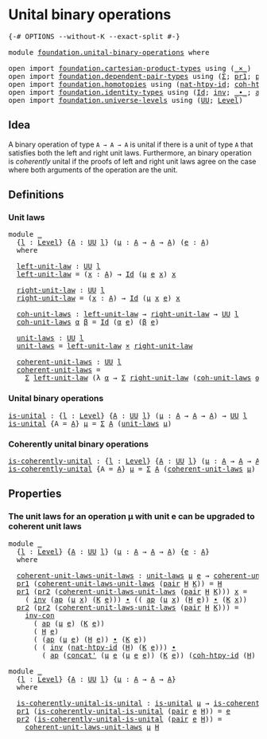 # Unital binary operations

<pre class="Agda"><a id="37" class="Symbol">{-#</a> <a id="41" class="Keyword">OPTIONS</a> <a id="49" class="Pragma">--without-K</a> <a id="61" class="Pragma">--exact-split</a> <a id="75" class="Symbol">#-}</a>

<a id="80" class="Keyword">module</a> <a id="87" href="foundation.unital-binary-operations.html" class="Module">foundation.unital-binary-operations</a> <a id="123" class="Keyword">where</a>

<a id="130" class="Keyword">open</a> <a id="135" class="Keyword">import</a> <a id="142" href="foundation.cartesian-product-types.html" class="Module">foundation.cartesian-product-types</a> <a id="177" class="Keyword">using</a> <a id="183" class="Symbol">(</a><a id="184" href="foundation-core.cartesian-product-types.html#577" class="Function Operator">_×_</a><a id="187" class="Symbol">)</a>
<a id="189" class="Keyword">open</a> <a id="194" class="Keyword">import</a> <a id="201" href="foundation.dependent-pair-types.html" class="Module">foundation.dependent-pair-types</a> <a id="233" class="Keyword">using</a> <a id="239" class="Symbol">(</a><a id="240" href="foundation-core.dependent-pair-types.html#502" class="Record">Σ</a><a id="241" class="Symbol">;</a> <a id="243" href="foundation-core.dependent-pair-types.html#592" class="Field">pr1</a><a id="246" class="Symbol">;</a> <a id="248" href="foundation-core.dependent-pair-types.html#604" class="Field">pr2</a><a id="251" class="Symbol">;</a> <a id="253" href="foundation-core.dependent-pair-types.html#575" class="InductiveConstructor">pair</a><a id="257" class="Symbol">)</a>
<a id="259" class="Keyword">open</a> <a id="264" class="Keyword">import</a> <a id="271" href="foundation.homotopies.html" class="Module">foundation.homotopies</a> <a id="293" class="Keyword">using</a> <a id="299" class="Symbol">(</a><a id="300" href="foundation-core.homotopies.html#3683" class="Function">nat-htpy-id</a><a id="311" class="Symbol">;</a> <a id="313" href="foundation-core.homotopies.html#3912" class="Function">coh-htpy-id</a><a id="324" class="Symbol">)</a>
<a id="326" class="Keyword">open</a> <a id="331" class="Keyword">import</a> <a id="338" href="foundation.identity-types.html" class="Module">foundation.identity-types</a> <a id="364" class="Keyword">using</a> <a id="370" class="Symbol">(</a><a id="371" href="foundation-core.identity-types.html#1754" class="Datatype">Id</a><a id="373" class="Symbol">;</a> <a id="375" href="foundation-core.identity-types.html#2716" class="Function">inv</a><a id="378" class="Symbol">;</a> <a id="380" href="foundation-core.identity-types.html#2412" class="Function Operator">_∙_</a><a id="383" class="Symbol">;</a> <a id="385" href="foundation-core.identity-types.html#3990" class="Function">ap</a><a id="387" class="Symbol">;</a> <a id="389" href="foundation-core.identity-types.html#4552" class="Function">inv-con</a><a id="396" class="Symbol">;</a> <a id="398" href="foundation-core.identity-types.html#2551" class="Function">concat&#39;</a><a id="405" class="Symbol">)</a>
<a id="407" class="Keyword">open</a> <a id="412" class="Keyword">import</a> <a id="419" href="foundation.universe-levels.html" class="Module">foundation.universe-levels</a> <a id="446" class="Keyword">using</a> <a id="452" class="Symbol">(</a><a id="453" href="foundation-core.universe-levels.html#222" class="Primitive">UU</a><a id="455" class="Symbol">;</a> <a id="457" href="Agda.Primitive.html#597" class="Postulate">Level</a><a id="462" class="Symbol">)</a>
</pre>
## Idea

A binary operation of type `A → A → A` is unital if there is a unit of type `A` that satisfies both the left and right unit laws. Furthermore, an binary operation is _coherently_ unital if the proofs of left and right unit laws agree on the case where both arguments of the operation are the unit.

## Definitions

### Unit laws

<pre class="Agda"><a id="816" class="Keyword">module</a> <a id="823" href="foundation.unital-binary-operations.html#823" class="Module">_</a>
  <a id="827" class="Symbol">{</a><a id="828" href="foundation.unital-binary-operations.html#828" class="Bound">l</a> <a id="830" class="Symbol">:</a> <a id="832" href="Agda.Primitive.html#597" class="Postulate">Level</a><a id="837" class="Symbol">}</a> <a id="839" class="Symbol">{</a><a id="840" href="foundation.unital-binary-operations.html#840" class="Bound">A</a> <a id="842" class="Symbol">:</a> <a id="844" href="foundation-core.universe-levels.html#222" class="Primitive">UU</a> <a id="847" href="foundation.unital-binary-operations.html#828" class="Bound">l</a><a id="848" class="Symbol">}</a> <a id="850" class="Symbol">(</a><a id="851" href="foundation.unital-binary-operations.html#851" class="Bound">μ</a> <a id="853" class="Symbol">:</a> <a id="855" href="foundation.unital-binary-operations.html#840" class="Bound">A</a> <a id="857" class="Symbol">→</a> <a id="859" href="foundation.unital-binary-operations.html#840" class="Bound">A</a> <a id="861" class="Symbol">→</a> <a id="863" href="foundation.unital-binary-operations.html#840" class="Bound">A</a><a id="864" class="Symbol">)</a> <a id="866" class="Symbol">(</a><a id="867" href="foundation.unital-binary-operations.html#867" class="Bound">e</a> <a id="869" class="Symbol">:</a> <a id="871" href="foundation.unital-binary-operations.html#840" class="Bound">A</a><a id="872" class="Symbol">)</a>
  <a id="876" class="Keyword">where</a>
  
  <a id="887" href="foundation.unital-binary-operations.html#887" class="Function">left-unit-law</a> <a id="901" class="Symbol">:</a> <a id="903" href="foundation-core.universe-levels.html#222" class="Primitive">UU</a> <a id="906" href="foundation.unital-binary-operations.html#828" class="Bound">l</a>
  <a id="910" href="foundation.unital-binary-operations.html#887" class="Function">left-unit-law</a> <a id="924" class="Symbol">=</a> <a id="926" class="Symbol">(</a><a id="927" href="foundation.unital-binary-operations.html#927" class="Bound">x</a> <a id="929" class="Symbol">:</a> <a id="931" href="foundation.unital-binary-operations.html#840" class="Bound">A</a><a id="932" class="Symbol">)</a> <a id="934" class="Symbol">→</a> <a id="936" href="foundation-core.identity-types.html#1754" class="Datatype">Id</a> <a id="939" class="Symbol">(</a><a id="940" href="foundation.unital-binary-operations.html#851" class="Bound">μ</a> <a id="942" href="foundation.unital-binary-operations.html#867" class="Bound">e</a> <a id="944" href="foundation.unital-binary-operations.html#927" class="Bound">x</a><a id="945" class="Symbol">)</a> <a id="947" href="foundation.unital-binary-operations.html#927" class="Bound">x</a>

  <a id="952" href="foundation.unital-binary-operations.html#952" class="Function">right-unit-law</a> <a id="967" class="Symbol">:</a> <a id="969" href="foundation-core.universe-levels.html#222" class="Primitive">UU</a> <a id="972" href="foundation.unital-binary-operations.html#828" class="Bound">l</a>
  <a id="976" href="foundation.unital-binary-operations.html#952" class="Function">right-unit-law</a> <a id="991" class="Symbol">=</a> <a id="993" class="Symbol">(</a><a id="994" href="foundation.unital-binary-operations.html#994" class="Bound">x</a> <a id="996" class="Symbol">:</a> <a id="998" href="foundation.unital-binary-operations.html#840" class="Bound">A</a><a id="999" class="Symbol">)</a> <a id="1001" class="Symbol">→</a> <a id="1003" href="foundation-core.identity-types.html#1754" class="Datatype">Id</a> <a id="1006" class="Symbol">(</a><a id="1007" href="foundation.unital-binary-operations.html#851" class="Bound">μ</a> <a id="1009" href="foundation.unital-binary-operations.html#994" class="Bound">x</a> <a id="1011" href="foundation.unital-binary-operations.html#867" class="Bound">e</a><a id="1012" class="Symbol">)</a> <a id="1014" href="foundation.unital-binary-operations.html#994" class="Bound">x</a>

  <a id="1019" href="foundation.unital-binary-operations.html#1019" class="Function">coh-unit-laws</a> <a id="1033" class="Symbol">:</a> <a id="1035" href="foundation.unital-binary-operations.html#887" class="Function">left-unit-law</a> <a id="1049" class="Symbol">→</a> <a id="1051" href="foundation.unital-binary-operations.html#952" class="Function">right-unit-law</a> <a id="1066" class="Symbol">→</a> <a id="1068" href="foundation-core.universe-levels.html#222" class="Primitive">UU</a> <a id="1071" href="foundation.unital-binary-operations.html#828" class="Bound">l</a>
  <a id="1075" href="foundation.unital-binary-operations.html#1019" class="Function">coh-unit-laws</a> <a id="1089" href="foundation.unital-binary-operations.html#1089" class="Bound">α</a> <a id="1091" href="foundation.unital-binary-operations.html#1091" class="Bound">β</a> <a id="1093" class="Symbol">=</a> <a id="1095" href="foundation-core.identity-types.html#1754" class="Datatype">Id</a> <a id="1098" class="Symbol">(</a><a id="1099" href="foundation.unital-binary-operations.html#1089" class="Bound">α</a> <a id="1101" href="foundation.unital-binary-operations.html#867" class="Bound">e</a><a id="1102" class="Symbol">)</a> <a id="1104" class="Symbol">(</a><a id="1105" href="foundation.unital-binary-operations.html#1091" class="Bound">β</a> <a id="1107" href="foundation.unital-binary-operations.html#867" class="Bound">e</a><a id="1108" class="Symbol">)</a>

  <a id="1113" href="foundation.unital-binary-operations.html#1113" class="Function">unit-laws</a> <a id="1123" class="Symbol">:</a> <a id="1125" href="foundation-core.universe-levels.html#222" class="Primitive">UU</a> <a id="1128" href="foundation.unital-binary-operations.html#828" class="Bound">l</a>
  <a id="1132" href="foundation.unital-binary-operations.html#1113" class="Function">unit-laws</a> <a id="1142" class="Symbol">=</a> <a id="1144" href="foundation.unital-binary-operations.html#887" class="Function">left-unit-law</a> <a id="1158" href="foundation-core.cartesian-product-types.html#577" class="Function Operator">×</a> <a id="1160" href="foundation.unital-binary-operations.html#952" class="Function">right-unit-law</a>

  <a id="1178" href="foundation.unital-binary-operations.html#1178" class="Function">coherent-unit-laws</a> <a id="1197" class="Symbol">:</a> <a id="1199" href="foundation-core.universe-levels.html#222" class="Primitive">UU</a> <a id="1202" href="foundation.unital-binary-operations.html#828" class="Bound">l</a>
  <a id="1206" href="foundation.unital-binary-operations.html#1178" class="Function">coherent-unit-laws</a> <a id="1225" class="Symbol">=</a>
    <a id="1231" href="foundation-core.dependent-pair-types.html#502" class="Record">Σ</a> <a id="1233" href="foundation.unital-binary-operations.html#887" class="Function">left-unit-law</a> <a id="1247" class="Symbol">(λ</a> <a id="1250" href="foundation.unital-binary-operations.html#1250" class="Bound">α</a> <a id="1252" class="Symbol">→</a> <a id="1254" href="foundation-core.dependent-pair-types.html#502" class="Record">Σ</a> <a id="1256" href="foundation.unital-binary-operations.html#952" class="Function">right-unit-law</a> <a id="1271" class="Symbol">(</a><a id="1272" href="foundation.unital-binary-operations.html#1019" class="Function">coh-unit-laws</a> <a id="1286" href="foundation.unital-binary-operations.html#1250" class="Bound">α</a><a id="1287" class="Symbol">))</a>
</pre>
### Unital binary operations

<pre class="Agda"><a id="is-unital"></a><a id="1333" href="foundation.unital-binary-operations.html#1333" class="Function">is-unital</a> <a id="1343" class="Symbol">:</a> <a id="1345" class="Symbol">{</a><a id="1346" href="foundation.unital-binary-operations.html#1346" class="Bound">l</a> <a id="1348" class="Symbol">:</a> <a id="1350" href="Agda.Primitive.html#597" class="Postulate">Level</a><a id="1355" class="Symbol">}</a> <a id="1357" class="Symbol">{</a><a id="1358" href="foundation.unital-binary-operations.html#1358" class="Bound">A</a> <a id="1360" class="Symbol">:</a> <a id="1362" href="foundation-core.universe-levels.html#222" class="Primitive">UU</a> <a id="1365" href="foundation.unital-binary-operations.html#1346" class="Bound">l</a><a id="1366" class="Symbol">}</a> <a id="1368" class="Symbol">(</a><a id="1369" href="foundation.unital-binary-operations.html#1369" class="Bound">μ</a> <a id="1371" class="Symbol">:</a> <a id="1373" href="foundation.unital-binary-operations.html#1358" class="Bound">A</a> <a id="1375" class="Symbol">→</a> <a id="1377" href="foundation.unital-binary-operations.html#1358" class="Bound">A</a> <a id="1379" class="Symbol">→</a> <a id="1381" href="foundation.unital-binary-operations.html#1358" class="Bound">A</a><a id="1382" class="Symbol">)</a> <a id="1384" class="Symbol">→</a> <a id="1386" href="foundation-core.universe-levels.html#222" class="Primitive">UU</a> <a id="1389" href="foundation.unital-binary-operations.html#1346" class="Bound">l</a>
<a id="1391" href="foundation.unital-binary-operations.html#1333" class="Function">is-unital</a> <a id="1401" class="Symbol">{</a><a id="1402" class="Argument">A</a> <a id="1404" class="Symbol">=</a> <a id="1406" href="foundation.unital-binary-operations.html#1406" class="Bound">A</a><a id="1407" class="Symbol">}</a> <a id="1409" href="foundation.unital-binary-operations.html#1409" class="Bound">μ</a> <a id="1411" class="Symbol">=</a> <a id="1413" href="foundation-core.dependent-pair-types.html#502" class="Record">Σ</a> <a id="1415" href="foundation.unital-binary-operations.html#1406" class="Bound">A</a> <a id="1417" class="Symbol">(</a><a id="1418" href="foundation.unital-binary-operations.html#1113" class="Function">unit-laws</a> <a id="1428" href="foundation.unital-binary-operations.html#1409" class="Bound">μ</a><a id="1429" class="Symbol">)</a>
</pre>
### Coherently unital binary operations

<pre class="Agda"><a id="is-coherently-unital"></a><a id="1485" href="foundation.unital-binary-operations.html#1485" class="Function">is-coherently-unital</a> <a id="1506" class="Symbol">:</a> <a id="1508" class="Symbol">{</a><a id="1509" href="foundation.unital-binary-operations.html#1509" class="Bound">l</a> <a id="1511" class="Symbol">:</a> <a id="1513" href="Agda.Primitive.html#597" class="Postulate">Level</a><a id="1518" class="Symbol">}</a> <a id="1520" class="Symbol">{</a><a id="1521" href="foundation.unital-binary-operations.html#1521" class="Bound">A</a> <a id="1523" class="Symbol">:</a> <a id="1525" href="foundation-core.universe-levels.html#222" class="Primitive">UU</a> <a id="1528" href="foundation.unital-binary-operations.html#1509" class="Bound">l</a><a id="1529" class="Symbol">}</a> <a id="1531" class="Symbol">(</a><a id="1532" href="foundation.unital-binary-operations.html#1532" class="Bound">μ</a> <a id="1534" class="Symbol">:</a> <a id="1536" href="foundation.unital-binary-operations.html#1521" class="Bound">A</a> <a id="1538" class="Symbol">→</a> <a id="1540" href="foundation.unital-binary-operations.html#1521" class="Bound">A</a> <a id="1542" class="Symbol">→</a> <a id="1544" href="foundation.unital-binary-operations.html#1521" class="Bound">A</a><a id="1545" class="Symbol">)</a> <a id="1547" class="Symbol">→</a> <a id="1549" href="foundation-core.universe-levels.html#222" class="Primitive">UU</a> <a id="1552" href="foundation.unital-binary-operations.html#1509" class="Bound">l</a>
<a id="1554" href="foundation.unital-binary-operations.html#1485" class="Function">is-coherently-unital</a> <a id="1575" class="Symbol">{</a><a id="1576" class="Argument">A</a> <a id="1578" class="Symbol">=</a> <a id="1580" href="foundation.unital-binary-operations.html#1580" class="Bound">A</a><a id="1581" class="Symbol">}</a> <a id="1583" href="foundation.unital-binary-operations.html#1583" class="Bound">μ</a> <a id="1585" class="Symbol">=</a> <a id="1587" href="foundation-core.dependent-pair-types.html#502" class="Record">Σ</a> <a id="1589" href="foundation.unital-binary-operations.html#1580" class="Bound">A</a> <a id="1591" class="Symbol">(</a><a id="1592" href="foundation.unital-binary-operations.html#1178" class="Function">coherent-unit-laws</a> <a id="1611" href="foundation.unital-binary-operations.html#1583" class="Bound">μ</a><a id="1612" class="Symbol">)</a>
</pre>
## Properties

### The unit laws for an operation μ with unit e can be upgraded to coherent unit laws

<pre class="Agda"><a id="1730" class="Keyword">module</a> <a id="1737" href="foundation.unital-binary-operations.html#1737" class="Module">_</a>
  <a id="1741" class="Symbol">{</a><a id="1742" href="foundation.unital-binary-operations.html#1742" class="Bound">l</a> <a id="1744" class="Symbol">:</a> <a id="1746" href="Agda.Primitive.html#597" class="Postulate">Level</a><a id="1751" class="Symbol">}</a> <a id="1753" class="Symbol">{</a><a id="1754" href="foundation.unital-binary-operations.html#1754" class="Bound">A</a> <a id="1756" class="Symbol">:</a> <a id="1758" href="foundation-core.universe-levels.html#222" class="Primitive">UU</a> <a id="1761" href="foundation.unital-binary-operations.html#1742" class="Bound">l</a><a id="1762" class="Symbol">}</a> <a id="1764" class="Symbol">(</a><a id="1765" href="foundation.unital-binary-operations.html#1765" class="Bound">μ</a> <a id="1767" class="Symbol">:</a> <a id="1769" href="foundation.unital-binary-operations.html#1754" class="Bound">A</a> <a id="1771" class="Symbol">→</a> <a id="1773" href="foundation.unital-binary-operations.html#1754" class="Bound">A</a> <a id="1775" class="Symbol">→</a> <a id="1777" href="foundation.unital-binary-operations.html#1754" class="Bound">A</a><a id="1778" class="Symbol">)</a> <a id="1780" class="Symbol">{</a><a id="1781" href="foundation.unital-binary-operations.html#1781" class="Bound">e</a> <a id="1783" class="Symbol">:</a> <a id="1785" href="foundation.unital-binary-operations.html#1754" class="Bound">A</a><a id="1786" class="Symbol">}</a>
  <a id="1790" class="Keyword">where</a>

  <a id="1799" href="foundation.unital-binary-operations.html#1799" class="Function">coherent-unit-laws-unit-laws</a> <a id="1828" class="Symbol">:</a> <a id="1830" href="foundation.unital-binary-operations.html#1113" class="Function">unit-laws</a> <a id="1840" href="foundation.unital-binary-operations.html#1765" class="Bound">μ</a> <a id="1842" href="foundation.unital-binary-operations.html#1781" class="Bound">e</a> <a id="1844" class="Symbol">→</a> <a id="1846" href="foundation.unital-binary-operations.html#1178" class="Function">coherent-unit-laws</a> <a id="1865" href="foundation.unital-binary-operations.html#1765" class="Bound">μ</a> <a id="1867" href="foundation.unital-binary-operations.html#1781" class="Bound">e</a>
  <a id="1871" href="foundation-core.dependent-pair-types.html#592" class="Field">pr1</a> <a id="1875" class="Symbol">(</a><a id="1876" href="foundation.unital-binary-operations.html#1799" class="Function">coherent-unit-laws-unit-laws</a> <a id="1905" class="Symbol">(</a><a id="1906" href="foundation-core.dependent-pair-types.html#575" class="InductiveConstructor">pair</a> <a id="1911" href="foundation.unital-binary-operations.html#1911" class="Bound">H</a> <a id="1913" href="foundation.unital-binary-operations.html#1913" class="Bound">K</a><a id="1914" class="Symbol">))</a> <a id="1917" class="Symbol">=</a> <a id="1919" href="foundation.unital-binary-operations.html#1911" class="Bound">H</a>
  <a id="1923" href="foundation-core.dependent-pair-types.html#592" class="Field">pr1</a> <a id="1927" class="Symbol">(</a><a id="1928" href="foundation-core.dependent-pair-types.html#604" class="Field">pr2</a> <a id="1932" class="Symbol">(</a><a id="1933" href="foundation.unital-binary-operations.html#1799" class="Function">coherent-unit-laws-unit-laws</a> <a id="1962" class="Symbol">(</a><a id="1963" href="foundation-core.dependent-pair-types.html#575" class="InductiveConstructor">pair</a> <a id="1968" href="foundation.unital-binary-operations.html#1968" class="Bound">H</a> <a id="1970" href="foundation.unital-binary-operations.html#1970" class="Bound">K</a><a id="1971" class="Symbol">)))</a> <a id="1975" href="foundation.unital-binary-operations.html#1975" class="Bound">x</a> <a id="1977" class="Symbol">=</a>
    <a id="1983" class="Symbol">(</a> <a id="1985" href="foundation-core.identity-types.html#2716" class="Function">inv</a> <a id="1989" class="Symbol">(</a><a id="1990" href="foundation-core.identity-types.html#3990" class="Function">ap</a> <a id="1993" class="Symbol">(</a><a id="1994" href="foundation.unital-binary-operations.html#1765" class="Bound">μ</a> <a id="1996" href="foundation.unital-binary-operations.html#1975" class="Bound">x</a><a id="1997" class="Symbol">)</a> <a id="1999" class="Symbol">(</a><a id="2000" href="foundation.unital-binary-operations.html#1970" class="Bound">K</a> <a id="2002" href="foundation.unital-binary-operations.html#1781" class="Bound">e</a><a id="2003" class="Symbol">)))</a> <a id="2007" href="foundation-core.identity-types.html#2412" class="Function Operator">∙</a> <a id="2009" class="Symbol">((</a> <a id="2012" href="foundation-core.identity-types.html#3990" class="Function">ap</a> <a id="2015" class="Symbol">(</a><a id="2016" href="foundation.unital-binary-operations.html#1765" class="Bound">μ</a> <a id="2018" href="foundation.unital-binary-operations.html#1975" class="Bound">x</a><a id="2019" class="Symbol">)</a> <a id="2021" class="Symbol">(</a><a id="2022" href="foundation.unital-binary-operations.html#1968" class="Bound">H</a> <a id="2024" href="foundation.unital-binary-operations.html#1781" class="Bound">e</a><a id="2025" class="Symbol">))</a> <a id="2028" href="foundation-core.identity-types.html#2412" class="Function Operator">∙</a> <a id="2030" class="Symbol">(</a><a id="2031" href="foundation.unital-binary-operations.html#1970" class="Bound">K</a> <a id="2033" href="foundation.unital-binary-operations.html#1975" class="Bound">x</a><a id="2034" class="Symbol">))</a>
  <a id="2039" href="foundation-core.dependent-pair-types.html#604" class="Field">pr2</a> <a id="2043" class="Symbol">(</a><a id="2044" href="foundation-core.dependent-pair-types.html#604" class="Field">pr2</a> <a id="2048" class="Symbol">(</a><a id="2049" href="foundation.unital-binary-operations.html#1799" class="Function">coherent-unit-laws-unit-laws</a> <a id="2078" class="Symbol">(</a><a id="2079" href="foundation-core.dependent-pair-types.html#575" class="InductiveConstructor">pair</a> <a id="2084" href="foundation.unital-binary-operations.html#2084" class="Bound">H</a> <a id="2086" href="foundation.unital-binary-operations.html#2086" class="Bound">K</a><a id="2087" class="Symbol">)))</a> <a id="2091" class="Symbol">=</a>
    <a id="2097" href="foundation-core.identity-types.html#4552" class="Function">inv-con</a>
      <a id="2111" class="Symbol">(</a> <a id="2113" href="foundation-core.identity-types.html#3990" class="Function">ap</a> <a id="2116" class="Symbol">(</a><a id="2117" href="foundation.unital-binary-operations.html#1765" class="Bound">μ</a> <a id="2119" href="foundation.unital-binary-operations.html#1781" class="Bound">e</a><a id="2120" class="Symbol">)</a> <a id="2122" class="Symbol">(</a><a id="2123" href="foundation.unital-binary-operations.html#2086" class="Bound">K</a> <a id="2125" href="foundation.unital-binary-operations.html#1781" class="Bound">e</a><a id="2126" class="Symbol">))</a>
      <a id="2135" class="Symbol">(</a> <a id="2137" href="foundation.unital-binary-operations.html#2084" class="Bound">H</a> <a id="2139" href="foundation.unital-binary-operations.html#1781" class="Bound">e</a><a id="2140" class="Symbol">)</a>
      <a id="2148" class="Symbol">(</a> <a id="2150" class="Symbol">(</a><a id="2151" href="foundation-core.identity-types.html#3990" class="Function">ap</a> <a id="2154" class="Symbol">(</a><a id="2155" href="foundation.unital-binary-operations.html#1765" class="Bound">μ</a> <a id="2157" href="foundation.unital-binary-operations.html#1781" class="Bound">e</a><a id="2158" class="Symbol">)</a> <a id="2160" class="Symbol">(</a><a id="2161" href="foundation.unital-binary-operations.html#2084" class="Bound">H</a> <a id="2163" href="foundation.unital-binary-operations.html#1781" class="Bound">e</a><a id="2164" class="Symbol">))</a> <a id="2167" href="foundation-core.identity-types.html#2412" class="Function Operator">∙</a> <a id="2169" class="Symbol">(</a><a id="2170" href="foundation.unital-binary-operations.html#2086" class="Bound">K</a> <a id="2172" href="foundation.unital-binary-operations.html#1781" class="Bound">e</a><a id="2173" class="Symbol">))</a>
      <a id="2182" class="Symbol">(</a> <a id="2184" class="Symbol">(</a> <a id="2186" href="foundation-core.identity-types.html#2716" class="Function">inv</a> <a id="2190" class="Symbol">(</a><a id="2191" href="foundation-core.homotopies.html#3683" class="Function">nat-htpy-id</a> <a id="2203" class="Symbol">(</a><a id="2204" href="foundation.unital-binary-operations.html#2084" class="Bound">H</a><a id="2205" class="Symbol">)</a> <a id="2207" class="Symbol">(</a><a id="2208" href="foundation.unital-binary-operations.html#2086" class="Bound">K</a> <a id="2210" href="foundation.unital-binary-operations.html#1781" class="Bound">e</a><a id="2211" class="Symbol">)))</a> <a id="2215" href="foundation-core.identity-types.html#2412" class="Function Operator">∙</a>
        <a id="2225" class="Symbol">(</a> <a id="2227" href="foundation-core.identity-types.html#3990" class="Function">ap</a> <a id="2230" class="Symbol">(</a><a id="2231" href="foundation-core.identity-types.html#2551" class="Function">concat&#39;</a> <a id="2239" class="Symbol">(</a><a id="2240" href="foundation.unital-binary-operations.html#1765" class="Bound">μ</a> <a id="2242" href="foundation.unital-binary-operations.html#1781" class="Bound">e</a> <a id="2244" class="Symbol">(</a><a id="2245" href="foundation.unital-binary-operations.html#1765" class="Bound">μ</a> <a id="2247" href="foundation.unital-binary-operations.html#1781" class="Bound">e</a> <a id="2249" href="foundation.unital-binary-operations.html#1781" class="Bound">e</a><a id="2250" class="Symbol">))</a> <a id="2253" class="Symbol">(</a><a id="2254" href="foundation.unital-binary-operations.html#2086" class="Bound">K</a> <a id="2256" href="foundation.unital-binary-operations.html#1781" class="Bound">e</a><a id="2257" class="Symbol">))</a> <a id="2260" class="Symbol">(</a><a id="2261" href="foundation-core.homotopies.html#3912" class="Function">coh-htpy-id</a> <a id="2273" class="Symbol">(</a><a id="2274" href="foundation.unital-binary-operations.html#2084" class="Bound">H</a><a id="2275" class="Symbol">)</a> <a id="2277" href="foundation.unital-binary-operations.html#1781" class="Bound">e</a><a id="2278" class="Symbol">)))</a>

<a id="2283" class="Keyword">module</a> <a id="2290" href="foundation.unital-binary-operations.html#2290" class="Module">_</a>
  <a id="2294" class="Symbol">{</a><a id="2295" href="foundation.unital-binary-operations.html#2295" class="Bound">l</a> <a id="2297" class="Symbol">:</a> <a id="2299" href="Agda.Primitive.html#597" class="Postulate">Level</a><a id="2304" class="Symbol">}</a> <a id="2306" class="Symbol">{</a><a id="2307" href="foundation.unital-binary-operations.html#2307" class="Bound">A</a> <a id="2309" class="Symbol">:</a> <a id="2311" href="foundation-core.universe-levels.html#222" class="Primitive">UU</a> <a id="2314" href="foundation.unital-binary-operations.html#2295" class="Bound">l</a><a id="2315" class="Symbol">}</a> <a id="2317" class="Symbol">{</a><a id="2318" href="foundation.unital-binary-operations.html#2318" class="Bound">μ</a> <a id="2320" class="Symbol">:</a> <a id="2322" href="foundation.unital-binary-operations.html#2307" class="Bound">A</a> <a id="2324" class="Symbol">→</a> <a id="2326" href="foundation.unital-binary-operations.html#2307" class="Bound">A</a> <a id="2328" class="Symbol">→</a> <a id="2330" href="foundation.unital-binary-operations.html#2307" class="Bound">A</a><a id="2331" class="Symbol">}</a>
  <a id="2335" class="Keyword">where</a>

  <a id="2344" href="foundation.unital-binary-operations.html#2344" class="Function">is-coherently-unital-is-unital</a> <a id="2375" class="Symbol">:</a> <a id="2377" href="foundation.unital-binary-operations.html#1333" class="Function">is-unital</a> <a id="2387" href="foundation.unital-binary-operations.html#2318" class="Bound">μ</a> <a id="2389" class="Symbol">→</a> <a id="2391" href="foundation.unital-binary-operations.html#1485" class="Function">is-coherently-unital</a> <a id="2412" href="foundation.unital-binary-operations.html#2318" class="Bound">μ</a>
  <a id="2416" href="foundation-core.dependent-pair-types.html#592" class="Field">pr1</a> <a id="2420" class="Symbol">(</a><a id="2421" href="foundation.unital-binary-operations.html#2344" class="Function">is-coherently-unital-is-unital</a> <a id="2452" class="Symbol">(</a><a id="2453" href="foundation-core.dependent-pair-types.html#575" class="InductiveConstructor">pair</a> <a id="2458" href="foundation.unital-binary-operations.html#2458" class="Bound">e</a> <a id="2460" href="foundation.unital-binary-operations.html#2460" class="Bound">H</a><a id="2461" class="Symbol">))</a> <a id="2464" class="Symbol">=</a> <a id="2466" href="foundation.unital-binary-operations.html#2458" class="Bound">e</a>
  <a id="2470" href="foundation-core.dependent-pair-types.html#604" class="Field">pr2</a> <a id="2474" class="Symbol">(</a><a id="2475" href="foundation.unital-binary-operations.html#2344" class="Function">is-coherently-unital-is-unital</a> <a id="2506" class="Symbol">(</a><a id="2507" href="foundation-core.dependent-pair-types.html#575" class="InductiveConstructor">pair</a> <a id="2512" href="foundation.unital-binary-operations.html#2512" class="Bound">e</a> <a id="2514" href="foundation.unital-binary-operations.html#2514" class="Bound">H</a><a id="2515" class="Symbol">))</a> <a id="2518" class="Symbol">=</a>
    <a id="2524" href="foundation.unital-binary-operations.html#1799" class="Function">coherent-unit-laws-unit-laws</a> <a id="2553" href="foundation.unital-binary-operations.html#2318" class="Bound">μ</a> <a id="2555" href="foundation.unital-binary-operations.html#2514" class="Bound">H</a>
</pre>